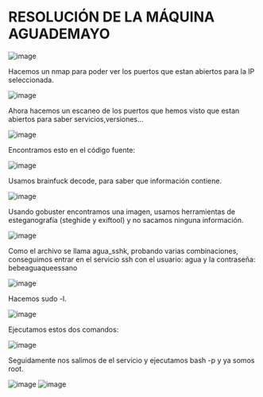 # RESOLUCIÓN DE LA MÁQUINA AGUADEMAYO

![image](https://github.com/user-attachments/assets/d2c33c5d-4e80-4f87-bb3d-b90b1b5e8e55)

Hacemos un nmap para poder ver los puertos que estan abiertos para la IP seleccionada.

![image](https://github.com/user-attachments/assets/17afaaa7-5a62-4bed-b8ed-47c0d9d9a632)

Ahora hacemos un escaneo de los puertos que hemos visto que estan abiertos para saber servicios,versiones...

![image](https://github.com/user-attachments/assets/a85c28e6-e29d-4aef-8cb5-f39c27120f75)

Encontramos esto en el código fuente: 

![image](https://github.com/user-attachments/assets/d574f2b8-33d1-4842-b92e-53825a811221)

Usamos brainfuck decode, para saber que información contiene.

![image](https://github.com/user-attachments/assets/d4623f14-04a2-48d2-b0e4-4d6f511ae847)

Usando gobuster encontramos una imagen, usamos herramientas de esteganografía (steghide y exiftool) y no sacamos ninguna información.

![image](https://github.com/user-attachments/assets/d8856f5f-bebf-46b9-b33e-a8e866760fab)

Como el archivo se llama agua_sshk, probando varias combinaciones, conseguimos entrar en el servicio ssh con el usuario: agua y la contraseña: bebeaguaqueessano

![image](https://github.com/user-attachments/assets/90aeed3b-d9ed-481e-b764-793b66ab7259)

Hacemos sudo -l.

![image](https://github.com/user-attachments/assets/e49265aa-a8f1-4df0-bfad-70c7f01958d0)

Ejecutamos estos dos comandos: 

![image](https://github.com/user-attachments/assets/d80f276d-6f62-4526-8564-6b36590cc9d5)

Seguidamente nos salimos de el servicio y ejecutamos bash -p y ya somos root.

![image](https://github.com/user-attachments/assets/b1be052e-2659-462f-b044-8713204f21d6)
![image](https://github.com/user-attachments/assets/9a761e93-8b1e-43b0-a2d3-da7b194605e2)




